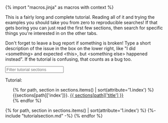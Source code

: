 {% import "macros.jinja" as macros with context %}

This is a fairly long and complete tutorial. Reading all of it and trying the
examples you should take you from zero to reproducible searches!
If that gets boring you can just read the first few sections, then
search for specific things you're interested in on the other tabs.

Don't forget to leave a bug report if something is broken! 
Type a short description of the issue in the box on the lower right,
like "I did \<something\> and expected \<this\>, but \<something else\> happened instead".
If the tutorial is confusing, that counts as a bug too.

<input id="tutorialsearch" placeholder="Filter tutorial sections" id="box" type="text"/>

Tutorial:

<ul id="tutorial_toc" style="list-style-type: none;">
{% for path, section in sections.items() | sort(attribute='1.index') %}
		<li id="{{section['id']}}_toc" style="display: list-item";>
			{{sections[path]['index']}}. <a href="#{{section['id']}}"> {{ sections[path]['title'] }}</a>
		</li>
{% endfor %}
</ul>

<div id="tutorial">
{% for path, section in sections.items() | sort(attribute='1.index') %}
	  {%- include "tutorialsection.md" -%}
{% endfor %}
</div>

